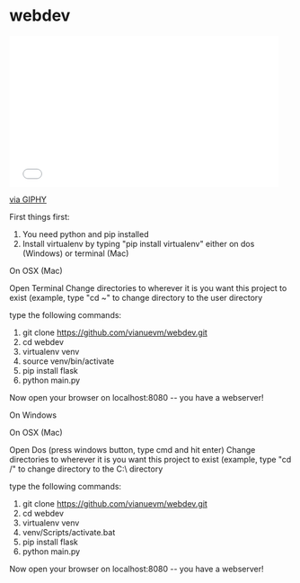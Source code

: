 # webdev
<iframe src="//giphy.com/embed/VHHxxFAeLaYzS" width="480" height="269" frameBorder="0" class="giphy-embed" allowFullScreen></iframe><p><a href="http://giphy.com/gifs/hacking-kung-fury-hackerman-VHHxxFAeLaYzS">via GIPHY</a></p>

First things first:

1) You need python and pip installed
2) Install virtualenv by typing "pip install virtualenv" either on dos (Windows) or terminal (Mac)


On OSX (Mac)

Open Terminal
Change directories to wherever it is you want this project to exist (example, type "cd ~" to change directory to the user directory

type the following commands:

1. git clone https://github.com/vianuevm/webdev.git
2. cd webdev
3. virtualenv venv
4. source venv/bin/activate
5. pip install flask
6. python main.py

Now open your browser on localhost:8080 -- you have a webserver!

On Windows

On OSX (Mac)

Open Dos (press windows button, type cmd and hit enter)
Change directories to wherever it is you want this project to exist (example, type "cd /" to change directory to the C:\ directory

type the following commands:

1. git clone https://github.com/vianuevm/webdev.git
2. cd webdev
3. virtualenv venv
4. venv/Scripts/activate.bat
5. pip install flask
6. python main.py

Now open your browser on localhost:8080 -- you have a webserver!
